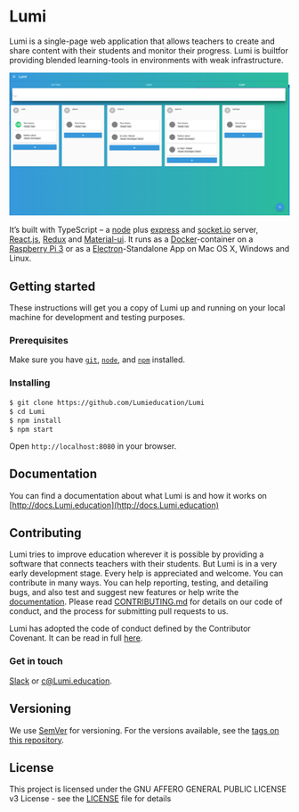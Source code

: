 # Lumi

Lumi is a single-page web application that allows teachers to create and share content with their students and monitor their progress. Lumi is builtfor providing blended learning-tools in environments with weak infrastructure.

![Lumi](./docs/img/lumi_flow.png)

It’s built with TypeScript – a [node](https://nodejs.org/) plus [express](https://expressjs.com/) and [socket.io](http://socket.io) server, [React.js](https://reactjs.org/), [Redux](https://redux.js.org/) and [Material-ui](https://www.material-ui.com).
It runs as a [Docker](https://docker.com)-container on a [Raspberry Pi 3](https://www.raspberrypi.org) or as a [Electron](https://electronjs.org)-Standalone App on Mac OS X, Windows and Linux.

## Getting started

These instructions will get you a copy of Lumi up and running on your local machine for development and testing purposes.

### Prerequisites

Make sure you have [`git`](https://git-scm.com/), [`node`](https://nodejs.org/), and [`npm`](https://www.npmjs.com/get-npm) installed.

### Installing

```
$ git clone https://github.com/Lumieducation/Lumi
$ cd Lumi
$ npm install
$ npm start
```

Open `http://localhost:8080` in your browser.

## Documentation

You can find a documentation about what Lumi is and how it works on [http://docs.Lumi.education](http://docs.Lumi.education)

## Contributing

Lumi tries to improve education wherever it is possible by providing a software that connects teachers with their students. But Lumi is in a very early development stage. Every help is appreciated and welcome. You can contribute in many ways. You can help reporting, testing, and detailing bugs, and also test and suggest new features or help write the [documentation](http://docs.Lumi.education).
Please read [CONTRIBUTING.md](./.github/CONTRIBUTING.md) for details on our code of conduct, and the process for submitting pull requests to us.

Lumi has adopted the code of conduct defined by the Contributor Covenant. It can be read in full [here](./CODE-OF-CONDUCT.md).

### Get in touch

[Slack](https://join.slack.com/t/lumi-education/shared_invite/enQtMjY0MTM2NjIwNDU0LWU3YzVhZjdkNGFjZGE1YThjNzBiMmJjY2I2ODk2MzAzNDE3YzI0MmFkOTdmZWZhOTBmY2RjOTc3ZmZmOWMxY2U) or [c@Lumi.education](mailto:c@Lumi.education).

## Versioning

We use [SemVer](http://semver.org/) for versioning. For the versions available, see the [tags on this repository](https://github.com/Lumieducation/Lumi/tags).

## License

This project is licensed under the GNU AFFERO GENERAL PUBLIC LICENSE v3 License - see the [LICENSE](LICENSE) file for details
